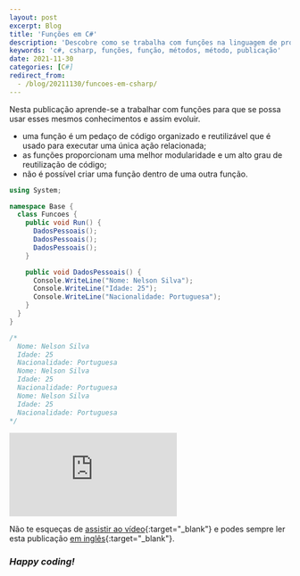 ```yaml
---
layout: post
excerpt: Blog
title: 'Funções em C#'
description: 'Descobre como se trabalha com funções na linguagem de programação C#. Obtém respostas às tuas dúvidas com a teoria e os exemplos apresentados.'
keywords: 'c#, csharp, funções, função, métodos, método, publicação'
date: 2021-11-30
categories: [C#]
redirect_from:
  - /blog/20211130/funcoes-em-csharp/
---
```


Nesta publicação aprende-se a trabalhar com funções para que se possa usar esses mesmos conhecimentos e assim evoluir.

- uma função é um pedaço de código organizado e reutilizável que é usado para executar uma única ação relacionada;
- as funções proporcionam uma melhor modularidade e um alto grau de reutilização de código;
- não é possível criar uma função dentro de uma outra função.

```csharp
using System;

namespace Base {
  class Funcoes {
    public void Run() {
      DadosPessoais();
      DadosPessoais();
      DadosPessoais();
    }

    public void DadosPessoais() {
      Console.WriteLine("Nome: Nelson Silva");
      Console.WriteLine("Idade: 25");
      Console.WriteLine("Nacionalidade: Portuguesa");
    }
  }
}

/*
  Nome: Nelson Silva
  Idade: 25
  Nacionalidade: Portuguesa
  Nome: Nelson Silva
  Idade: 25
  Nacionalidade: Portuguesa
  Nome: Nelson Silva
  Idade: 25
  Nacionalidade: Portuguesa
*/
```

<div class="video-container">
  <iframe src="https://www.youtube.com/embed/61T_m11jCWs" frameborder="0" allowfullscreen></iframe>
</div>

Não te esqueças de [assistir ao vídeo](https://youtu.be/61T_m11jCWs){:target="\_blank"} e podes sempre ler esta publicação [em inglês](https://nelsonsilvadev.com/blog/functions-in-csharp/){:target="\_blank"}.

### _Happy coding!_
